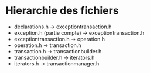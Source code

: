 # Hierarchie des fichiers

- declarations.h -> exceptiontransaction.h
- exception.h (partie compte) -> exceptiontransaction.h
- exceptiontransaction.h -> operation.h
- operation.h -> transaction.h
- transaction.h -> transactionbuilder.h
- transactionbuilder.h -> iterators.h
- iterators.h -> transactionmanager.h